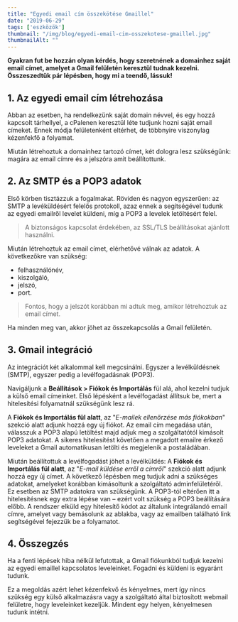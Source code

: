 ```yaml
---
title: "Egyedi email cím összekötése Gmaillel"
date: "2019-06-29"
tags: ['eszközök']
thumbnail: "/img/blog/egyedi-email-cim-osszekotese-gmaillel.jpg"
thumbnailAlt: ""
---
```


**Gyakran fut be hozzán olyan kérdés, hogy szeretnének a domainhez saját email címet, amelyet a Gmail felületén keresztül tudnak kezelni. Összeszedtük pár lépésben, hogy mi a teendő, lássuk!**

## 1. Az egyedi email cím létrehozása

Abban az esetben, ha rendelkezünk saját domain névvel, és egy hozzá kapcsolt tárhellyel, a cPalenen keresztül léte tudjunk hozni saját email címeket. Ennek módja felületenként eltérhet, de többnyire viszonylag kézenfekfő a folyamat.

Miután létrehoztuk a domainhez tartozó címet, két dologra lesz szükségünk: magára az email címre és a jelszóra amit beállítottunk.

## 2. Az SMTP és a POP3 adatok

Első körben tisztázzuk a fogalmakat. Röviden és nagyon egyszerűen: az SMTP a levéküldésért felelős protokoll, azaz ennek a segítségével tudunk az egyedi emailről levelet küldeni, míg a POP3 a levelek letöltésért felel.

> A biztonságos kapcsolat érdekében, az SSL/TLS beállításokat ajánlott használni.

Miután létrehoztuk az email címet, elérhetővé válnak az adatok. A következőkre van szükség:

- felhasználónév,
- kiszolgáló,
- jelszó,
- port.

> Fontos, hogy a jelszót korábban mi adtuk meg, amikor létrehoztuk az email címet.

Ha minden meg van, akkor jöhet az összekapcsolás a Gmail felületén.

## 3. Gmail integráció

Az integrációt két alkalommal kell megcsinálni. Egyszer a levélküldésnek (SMTP), egyszer pedig a levélfogadásnak (POP3).

Navigáljunk a **Beállítások > Fiókok és Importálás** fül alá, ahol kezelni tudjuk a külső email címeinket. Első lépésként a levélfogadást állítsuk be, mert a hitelesítési folyamatnál szükségünk lesz rá.

A **Fiókok és Importálás fül alatt**, az "_E-mailek ellenőrzése más fiókokban_" szekció alatt adjunk hozzá egy új fiókot. Az email cím megadása után, válasszuk a POP3 alapú letöltést majd adjuk meg a szolgáltatótól kimásolt POP3 adatokat. A sikeres hitelesítést követően a megadott emailre érkező leveleket a Gmail automatikusan letölti és megjelenik a postaládában.

Miután beállítottuk a levélfogadást jöhet a levélküldés: A **Fiókok és Importálás fül alatt**, az "_E-mail küldése erről a címről_" szekció alatt adjunk hozzá egy új címet. A következő lépésben meg tudjuk adni a szükséges adatokat, amelyeket korábban kimásoltunk a szolgáltató adminfelületéről. Ez esetben az SMTP adatokra van szükségünk. A POP3-tól eltérően itt a hitelesítésnek egy extra lépése van – ezért volt szükség a POP3 beállítására előbb. A rendszer elküld egy hitelesítő kódot az általunk integrálandó email címre, amelyet vagy bemásolunk az ablakba, vagy az emailben található link segítségével fejezzük be a folyamatot.

## 4. Összegzés

Ha a fenti lépések hiba nélkül lefutottak, a Gmail fiókunkból tudjuk kezelni az egyedi emaillel kapcsolatos leveleinket. Fogadni és küldeni is egyaránt tudunk.

Ez a megoldás azért lehet kézenfekvő és kényelmes, mert így nincs szükség egy külső alkalmazásra vagy a szolgáltató által biztosított webmail felületre, hogy leveleinket kezeljük. Mindent egy helyen, kényelmesen tudunk intétni.
